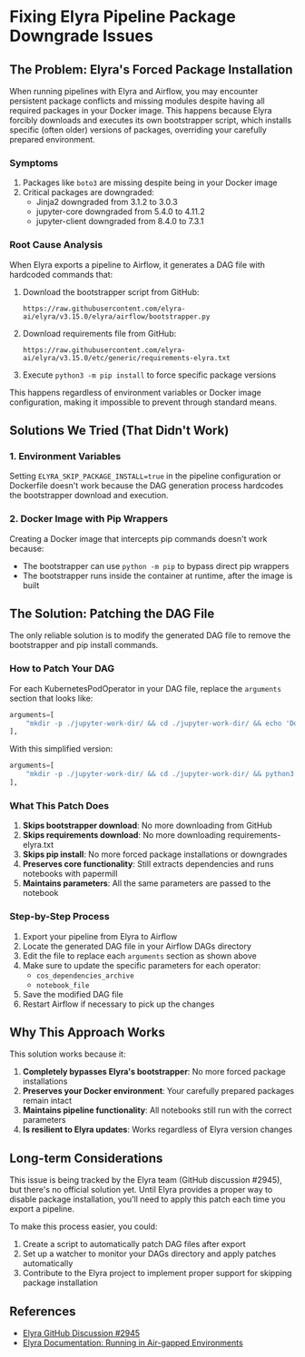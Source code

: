 # Fixing Elyra Pipeline Package Downgrade Issues

## The Problem: Elyra's Forced Package Installation

When running pipelines with Elyra and Airflow, you may encounter persistent package conflicts and missing modules despite having all required packages in your Docker image. This happens because Elyra forcibly downloads and executes its own bootstrapper script, which installs specific (often older) versions of packages, overriding your carefully prepared environment.

### Symptoms

1. Packages like `boto3` are missing despite being in your Docker image
2. Critical packages are downgraded:
   - Jinja2 downgraded from 3.1.2 to 3.0.3
   - jupyter-core downgraded from 5.4.0 to 4.11.2
   - jupyter-client downgraded from 8.4.0 to 7.3.1

### Root Cause Analysis

When Elyra exports a pipeline to Airflow, it generates a DAG file with hardcoded commands that:

1. Download the bootstrapper script from GitHub:
   ```
   https://raw.githubusercontent.com/elyra-ai/elyra/v3.15.0/elyra/airflow/bootstrapper.py
   ```

2. Download requirements file from GitHub:
   ```
   https://raw.githubusercontent.com/elyra-ai/elyra/v3.15.0/etc/generic/requirements-elyra.txt
   ```

3. Execute `python3 -m pip install` to force specific package versions

This happens regardless of environment variables or Docker image configuration, making it impossible to prevent through standard means.

## Solutions We Tried (That Didn't Work)

### 1. Environment Variables

Setting `ELYRA_SKIP_PACKAGE_INSTALL=true` in the pipeline configuration or Dockerfile doesn't work because the DAG generation process hardcodes the bootstrapper download and execution.

### 2. Docker Image with Pip Wrappers

Creating a Docker image that intercepts pip commands doesn't work because:
- The bootstrapper can use `python -m pip` to bypass direct pip wrappers
- The bootstrapper runs inside the container at runtime, after the image is built

## The Solution: Patching the DAG File

The only reliable solution is to modify the generated DAG file to remove the bootstrapper and pip install commands.

### How to Patch Your DAG

For each KubernetesPodOperator in your DAG file, replace the `arguments` section that looks like:

```python
arguments=[
    "mkdir -p ./jupyter-work-dir/ && cd ./jupyter-work-dir/ && echo 'Downloading https://raw.githubusercontent.com/elyra-ai/elyra/v3.15.0/elyra/airflow/bootstrapper.py' && curl --fail -H 'Cache-Control: no-cache' -L https://raw.githubusercontent.com/elyra-ai/elyra/v3.15.0/elyra/airflow/bootstrapper.py --output bootstrapper.py && echo 'Downloading https://raw.githubusercontent.com/elyra-ai/elyra/v3.15.0/etc/generic/requirements-elyra.txt' && curl --fail -H 'Cache-Control: no-cache' -L https://raw.githubusercontent.com/elyra-ai/elyra/v3.15.0/etc/generic/requirements-elyra.txt --output requirements-elyra.txt && python3 -m pip install packaging && python3 -m pip freeze > requirements-current.txt && python3 bootstrapper.py --pipeline-name 'rom-cylinder' --cos-endpoint http://minio.minio-system.svc.cluster.local:9000 --cos-bucket rom-data --cos-directory 'rom-cylinder-0521181928' --cos-dependencies-archive '0_fetch_data-6014d4a5-f553-44a8-abfa-dae58417a28c.tar.gz' --file 'work/0_fetch_data.ipynb' "
],
```

With this simplified version:

```python
arguments=[
    "mkdir -p ./jupyter-work-dir/ && cd ./jupyter-work-dir/ && python3 -c \"import sys; import os; import subprocess; import tempfile; import tarfile; from urllib.request import urlopen; from urllib.parse import urljoin; cos_endpoint = 'http://minio.minio-system.svc.cluster.local:9000'; cos_bucket = 'rom-data'; cos_directory = 'rom-cylinder-0521181928'; cos_dependencies_archive = '0_fetch_data-6014d4a5-f553-44a8-abfa-dae58417a28c.tar.gz'; notebook_file = 'work/0_fetch_data.ipynb'; print(f'Downloading dependencies from {cos_endpoint}/{cos_bucket}/{cos_directory}/{cos_dependencies_archive}'); url = urljoin(f'{cos_endpoint}/', f'{cos_bucket}/{cos_directory}/{cos_dependencies_archive}'); with urlopen(url) as response, tempfile.NamedTemporaryFile() as temp_file: temp_file.write(response.read()); temp_file.flush(); with tarfile.open(temp_file.name, 'r:gz') as tar: tar.extractall('.'); print(f'Executing notebook {notebook_file}'); subprocess.run(['papermill', notebook_file, notebook_file, '-p', 'cos-endpoint', cos_endpoint, '-p', 'cos-bucket', cos_bucket, '-p', 'cos-directory', cos_directory, '-p', 'cos-dependencies-archive', cos_dependencies_archive], check=True)\""
],
```

### What This Patch Does

1. **Skips bootstrapper download**: No more downloading from GitHub
2. **Skips requirements download**: No more downloading requirements-elyra.txt
3. **Skips pip install**: No more forced package installations or downgrades
4. **Preserves core functionality**: Still extracts dependencies and runs notebooks with papermill
5. **Maintains parameters**: All the same parameters are passed to the notebook

### Step-by-Step Process

1. Export your pipeline from Elyra to Airflow
2. Locate the generated DAG file in your Airflow DAGs directory
3. Edit the file to replace each `arguments` section as shown above
4. Make sure to update the specific parameters for each operator:
   - `cos_dependencies_archive`
   - `notebook_file`
5. Save the modified DAG file
6. Restart Airflow if necessary to pick up the changes

## Why This Approach Works

This solution works because it:

1. **Completely bypasses Elyra's bootstrapper**: No more forced package installations
2. **Preserves your Docker environment**: Your carefully prepared packages remain intact
3. **Maintains pipeline functionality**: All notebooks still run with the correct parameters
4. **Is resilient to Elyra updates**: Works regardless of Elyra version changes

## Long-term Considerations

This issue is being tracked by the Elyra team (GitHub discussion #2945), but there's no official solution yet. Until Elyra provides a proper way to disable package installation, you'll need to apply this patch each time you export a pipeline.

To make this process easier, you could:

1. Create a script to automatically patch DAG files after export
2. Set up a watcher to monitor your DAGs directory and apply patches automatically
3. Contribute to the Elyra project to implement proper support for skipping package installation

## References

- [Elyra GitHub Discussion #2945](https://github.com/elyra-ai/elyra/discussions/2945)
- [Elyra Documentation: Running in Air-gapped Environments](https://elyra.readthedocs.io/en/latest/recipes/running-elyra-in-air-gapped-environment.html)
